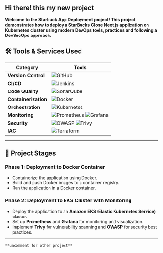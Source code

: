 ## Hi there! this my new project
**Welcome to the Starbuck App Deployment project! This project demonstrates how to deploy a StarBucks Clone Next.js application on Kubernetes cluster using modern DevOps tools, practices and following a DevSecOps approach.**

## 🛠️ **Tools & Services Used**

| **Category**       | **Tools**                                                                                                                                                                                                 |
|---------------------|-----------------------------------------------------------------------------------------------------------------------------------------------------------------------------------------------------------|
| **Version Control** | ![GitHub](https://img.shields.io/badge/GitHub-181717?style=flat-square&logo=github&logoColor=white)                                                                                                       |
| **CI/CD**           | ![Jenkins](https://img.shields.io/badge/Jenkins-D24939?style=flat-square&logo=jenkins&logoColor=white)                                                                                                    |
| **Code Quality**    | ![SonarQube](https://img.shields.io/badge/SonarQube-4E9BCD?style=flat-square&logo=sonarqube&logoColor=white)                                                                                              |
| **Containerization**| ![Docker](https://img.shields.io/badge/Docker-2496ED?style=flat-square&logo=docker&logoColor=white)                                                                                                       |
| **Orchestration**   | ![Kubernetes](https://img.shields.io/badge/Kubernetes-326CE5?style=flat-square&logo=kubernetes&logoColor=white)                                                                                          |
| **Monitoring**      | ![Prometheus](https://img.shields.io/badge/Prometheus-E6522C?style=flat-square&logo=prometheus&logoColor=white) ![Grafana](https://img.shields.io/badge/Grafana-F46800?style=flat-square&logo=grafana&logoColor=white) |
| **Security**        | ![OWASP](https://img.shields.io/badge/OWASP-000000?style=flat-square&logo=owasp&logoColor=white) ![Trivy](https://img.shields.io/badge/Trivy-00979D?style=flat-square&logo=trivy&logoColor=white)         |
| **IAC**             | ![Terraform](https://img.shields.io/badge/Terraform-623CE4?style=flat-square&logo=terraform&logoColor=white)
---
## 🚦 **Project Stages**

### **Phase 1: Deployment to Docker Container**
- Containerize the application using Docker.
- Build and push Docker images to a container registry.
- Run the application in a Docker container.

### **Phase 2: Deployment to EKS Cluster with Monitoring**
- Deploy the application to an **Amazon EKS (Elastic Kubernetes Service)** cluster.
- Set up **Prometheus** and **Grafana** for monitoring and visualization.
- Implement **Trivy** for vulnerability scanning and **OWASP** for security best practices.

---
```
**uncomment for other project** 
```
<!--
## 📂 **Code Repository**
Explore the code and contribute to the project:  
[![GitHub Repo](https://img.shields.io/badge/GitHub-Repository-181717?style=for-the-badge&logo=github&logoColor=white)](https://github.com/Aseemakram19/starbucks-kubernetes.git)

---
## 📹 **Project Video**
Watch the step-by-step deployment process:  
[![YouTube](https://img.shields.io/badge/YouTube-FF0000?style=for-the-badge&logo=youtube&logoColor=white)](https://youtu.be/VPJ4gesLXOc)

---
## 🚀 **Other DevOps Projects**

| **Project**                                | **Video Link**                                                                                   |
|--------------------------------------------|--------------------------------------------------------------------------------------------------|
| **JAVA APPLICATION DEPLOYMENT Project**                   | [![YouTube](https://img.shields.io/badge/YouTube-FF0000?style=flat-square&logo=youtube&logoColor=white)](https://www.youtube.com/watch?v=R98DHKqAEos) |
| **Deployment of BINGO in Kubernetes Cluster Monitoring**  | [![YouTube](https://img.shields.io/badge/YouTube-FF0000?style=flat-square&logo=youtube&logoColor=white)](https://youtu.be/j6YxADVF0W8) |
| **Real-time CICD pipeline Website Jenkins CI CD**         | [![YouTube](https://img.shields.io/badge/YouTube-FF0000?style=flat-square&logo=youtube&logoColor=white)](https://youtu.be/xGWx_cXb9DE) |
| **DevOps Project , Application deployment on App server via Terraform, Jenkins, SonarQube**                     | [![YouTube](https://img.shields.io/badge/YouTube-FF0000?style=flat-square&logo=youtube&logoColor=white)](https://youtu.be/xGWx_cXb9DE) |
| **Realtime NODE.js App deployment with PM2 , Shell script, Jenkins, SonarQube ,Github ,Domain SSL cert**                     | [![YouTube](https://img.shields.io/badge/YouTube-FF0000?style=flat-square&logo=youtube&logoColor=white)](https://youtu.be/MFtUCfQ1RX0) |

## 🤝 **Connect with Me**

Let's connect and discuss DevSecOps  

[![LinkedIn](https://img.shields.io/badge/LinkedIn-0077B5?style=for-the-badge&logo=linkedin&logoColor=white)](https://www.linkedin.com/in/mohammed-aseem-akram/)  

-->




